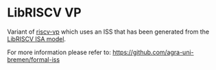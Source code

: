 # LibRISCV VP

Variant of [riscv-vp][riscv-vp github] which uses an ISS that has been generated from the [LibRISCV ISA model][libriscv github].

For more information please refer to: https://github.com/agra-uni-bremen/formal-iss

[riscv-vp github]: https://github.com/agra-uni-bremen/riscv-vp
[libriscv github]: https://github.com/agra-uni-bremen/libriscv
